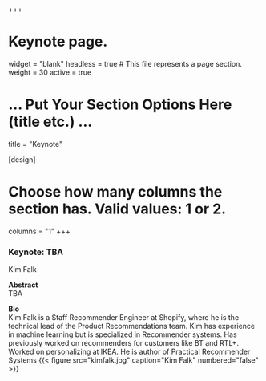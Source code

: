 +++
# Keynote page.
widget = "blank"
headless = true  # This file represents a page section.
weight = 30
active = true

# ... Put Your Section Options Here (title etc.) ...
title = "Keynote"

[design]
  # Choose how many columns the section has. Valid values: 1 or 2.
  columns = "1"
+++

### Keynote: TBA
Kim Falk





**Abstract**     
TBA

**Bio**  
Kim Falk is a Staff Recommender Engineer at Shopify, where he is the technical lead of the Product Recommendations team. Kim has experience in machine learning but is specialized in Recommender systems. Has previously worked on recommenders for customers like BT and RTL+. Worked on personalizing at IKEA. He is author of Practical Recommender Systems {{< figure src="kimfalk.jpg" caption="Kim Falk" numbered="false" >}}